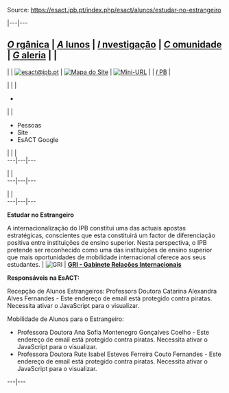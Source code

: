 Source: https://esact.ipb.pt/index.php/esact/alunos/estudar-no-estrangeiro

|---|---  
  
[_O_ rgânica](/index.php/esact/organica "Orgânica") | [_A_ lunos](/index.php/esact/alunos "Alunos") | [_I_ nvestigação](/index.php/esact/investigacao "Investigação") | [_C_ omunidade](/index.php/esact/comunidade "Comunidade") | [_G_ aleria](/index.php/esact/galeria "Galeria") |  |   
---  
|  | [![esact@ipb.pt](/templates/esact-template-alunos/images/mail.png)](mailto:esact@ipb.pt?subject=Portal%20ESACT "esact@ipb.pt") | [![Mapa do Site](/templates/esact-template-alunos/images/mapa.png)](/index.php/esact-map "Mapa do Site") | [![Mini-URL](/templates/esact-template-alunos/images/miniurl.png)](javascript:; "Mini-URL") |  | [_I_ PB](http://www.ipb.pt "Instituto Politécnico de Bragança") |   
  
  

  

  
  
  
  
  
  
  
  
  
  
  
  
  
  
|   |  | 

  *   

|  | 

  * Pessoas
  * Site
  * EsACT Google

|  |  |   
---|---|---  
  
|  |   
---|---|---  
  
|  |   
---|---|---  
  
  
**Estudar no Estrangeiro**  
  
A internacionalização do IPB constitui uma das actuais apostas estratégicas, conscientes que esta constituirá um factor de diferenciação positiva entre instituições de ensino superior. Nesta perspectiva, o IPB pretende ser reconhecido como uma das instituições de ensino superior que mais oportunidades de mobilidade internacional oferece aos seus estudantes. | ![GRI](/images/icons/GRI_icon.PNG) |  [**GRI - Gabinete Relações Internacionais**](http://www.ipb.pt/gri)   
  
**Responsáveis na EsACT:**  
  
Recepção de Alunos Estrangeiros: Professora Doutora Catarina Alexandra Alves
Fernandes - Este endereço de email está protegido contra piratas. Necessita
ativar o JavaScript para o visualizar.  
  
Mobilidade de Alunos para o Estrangeiro:

  * Professora Doutora Ana Sofia Montenegro Gonçalves Coelho - Este endereço de email está protegido contra piratas. Necessita ativar o JavaScript para o visualizar.
  * Professora Doutora Rute Isabel Esteves Ferreira Couto Fernandes - Este endereço de email está protegido contra piratas. Necessita ativar o JavaScript para o visualizar.

  
---|---  
  
